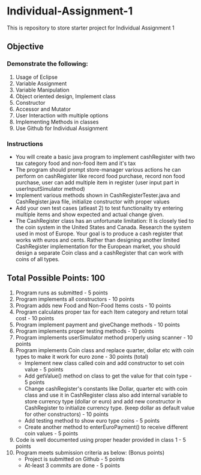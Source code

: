 # Individual-Assignment-1
This is repository to store starter project for Individual Assignment 1


## Objective
### Demonstrate the following:

1. Usage of Eclipse
2. Variable Assignment
3. Variable Manipulation
4. Object oriented design, Implement class
5. Constructor 
6. Accessor and Mutator
7. User Interaction with multiple options
8. Implementing Methods in classes
9. Use Github for Individual Assignment

### Instructions
* You will create a basic java program to implement cashRegister with two tax category food and non-food item and it's tax
* The program should prompt store-manager various actions he can perform on cashRegister like record food purchase, record non food purchase, user can add multiple item in register (user input part in userInputSimulator method)
* Implement various methods shown in CashRegisterTester.java and CashRegister.java file, initialize constructor with proper values
* Add your own test cases (atleast 2) to test functionality try entering multiple items and show expected and actual change given.
* The CashRegister class has an unfortunate limitation: It is closely tied to the coin system in the United States and Canada. Research the system used in most of Europe. Your goal is to produce a cash register that works with euros and cents. Rather than designing another limited CashRegister implementation for the European market, you should design a separate Coin class and a cashRegister that can work with coins of all types.

 
## Total Possible Points: 100
 
1. Program runs as submitted - 5 points
2. Program implements all constructors - 10 points
3. Program adds new Food and Non-Food Items costs - 10 points
4. Program calculates proper tax for each Item category and return total cost - 10 points
5. Program implement payment and giveChange methods - 10 points
6. Program implements proper testing methods - 10 points
7. Program implements userSimulator method properly using scanner - 10 points
8. Program implements Coin class and replace quarter, dollar etc with coin types to make it work for euro zone - 30 points (total)
	* Implement new class called coin and add constructor to set coin value - 5 points
	* Add getValue() method on class to get the value for that coin type - 5 points
	* Change cashRegister's constants like Dollar, quarter etc with coin class and use it in CashRegister class also add internal variable to store currency type (dollar or euro) and add new constructor in CashRegister to initialize currency type. (keep dollar as default value for other constructors) - 10 points
	* Add testing method to show euro type coins - 5 points
	* Create another method to enterEuroPayment() to receive different coin values - 5 points 
9. Code is well documented using proper header provided in class 1 - 5 points
10. Program meets submission criteria as below: (Bonus points)
	* Project is submitted on Github - 5 points
	* At-least 3 commits are done - 5 points
